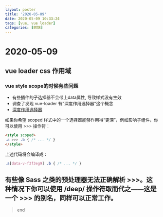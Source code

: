 ```yaml
---
layout: poster
title: '2020-05-09'
date: 2020-05-09 10:33:24
tags: [vue, vue loader]
categories: [前端]
---
```


# 2020-05-09

## vue loader css 作用域

### vue style scope的时候有些问题

  + 有些插件的子选择器不会带上data属性, 导致样式没有生效 
  + 调查了发现 vue-loader 有"深度作用选择器"这个概念
  + [深度作用选择器](https://vue-loader.vuejs.org/zh/guide/scoped-css.html#%E6%B7%B1%E5%BA%A6%E4%BD%9C%E7%94%A8%E9%80%89%E6%8B%A9%E5%99%A8)

  如果你希望 scoped 样式中的一个选择器能够作用得“更深”，例如影响子组件，你可以使用 >>> 操作符：  
  ~~~ html
  <style scoped>
  .a >>> .b { /* ... */ }
  </style>
  ~~~
  上述代码将会编译成：  
  ~~~ css
  .a[data-v-f3f3eg9] .b { /* ... */ }
  ~~~
  有些像 Sass 之类的预处理器无法正确解析 >>>。这种情况下你可以使用 /deep/ 操作符取而代之——这是一个 >>> 的别名，同样可以正常工作。
  ---
  > end
